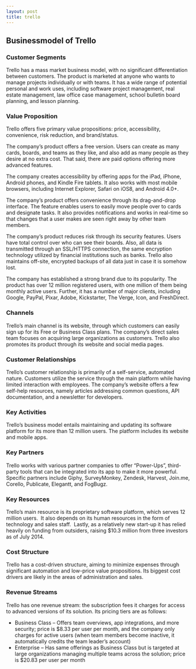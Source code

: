 ```yaml
---
layout: post
title: trello
---
```


Businessmodel of Trello
------------------------

### Customer Segments

Trello has a mass market business model, with no significant differentiation between customers. The product is marketed at anyone who wants to manage projects individually or with teams. It has a wide range of potential personal and work uses, including software project management, real estate management, law office case management, school bulletin board planning, and lesson planning.

### Value Proposition

Trello offers five primary value propositions: price, accessibility, convenience, risk reduction, and brand/status.

The company’s product offers a free version. Users can create as many cards, boards, and teams as they like, and also add as many people as they desire at no extra cost. That said, there are paid options offering more advanced features.

The company creates accessibility by offering apps for the iPad, iPhone, Android phones, and Kindle Fire tablets. It also works with most mobile browsers, including Internet Explorer, Safari on iOS8, and Android 4.0+.

The company’s product offers convenience through its drag-and-drop interface. The feature enables users to easily move people over to cards and designate tasks. It also provides notifications and works in real-time so that changes that a user makes are seen right away by other team members.

The company’s product reduces risk through its security features. Users have total control over who can see their boards. Also, all data is transmitted through an SSL/HTTPS connection, the same encryption technology utilized by financial institutions such as banks. Trello also maintains off-site, encrypted backups of all data just in case it is somehow lost.

The company has established a strong brand due to its popularity. The product has over 12 million registered users, with one million of them being monthly active users. Further, it has a number of major clients, including Google, PayPal, Pixar, Adobe, Kickstarter, The Verge, Icon, and FreshDirect.

### Channels

Trello’s main channel is its website, through which customers can easily sign up for its Free or Business Class plans. The company’s direct sales team focuses on acquiring large organizations as customers. Trello also promotes its product through its website and social media pages.

### Customer Relationships

Trello’s customer relationship is primarily of a self-service, automated nature. Customers utilize the service through the main platform while having limited interaction with employees. The company’s website offers a few self-help resources, namely articles addressing common questions, API documentation, and a newsletter for developers.

### Key Activities

Trello’s business model entails maintaining and updating its software platform for its more than 12 million users. The platform includes its website and mobile apps.

### Key Partners

Trello works with various partner companies to offer “Power-Ups”, third-party tools that can be integrated into its app to make it more powerful. Specific partners include Giphy, SurveyMonkey, Zendesk, Harvest, Join.me, Corello, Publicate, Elegantt, and FogBugz.

### Key Resources

Trello’s main resource is its proprietary software platform, which serves 12 million users.  It also depends on its human resources in the form of technology and sales staff.  Lastly, as a relatively new start-up it has relied heavily on funding from outsiders, raising $10.3 million from three investors as of July 2014.

### Cost Structure

Trello has a cost-driven structure, aiming to minimize expenses through significant automation and low-price value propositions. Its biggest cost drivers are likely in the areas of administration and sales.

### Revenue Streams

Trello has one revenue stream: the subscription fees it charges for access to advanced versions of its solution. Its pricing tiers are as follows:

 * Business Class – Offers team overviews, app integrations, and more security; price is $8.33 per user per month, and the company only charges for active users (when team members become inactive, it automatically credits the team leader’s account)
* Enterprise – Has same offerings as Business Class but is targeted at large organizations managing multiple teams across the solution; price is $20.83 per user per month
